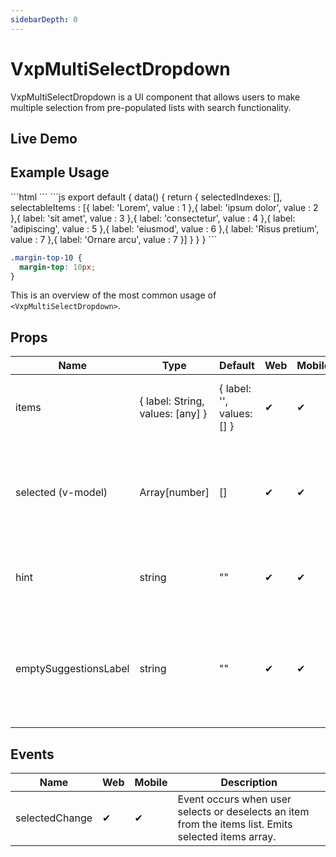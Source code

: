 ```yaml
---
sidebarDepth: 0
---
```


# VxpMultiSelectDropdown

VxpMultiSelectDropdown is a UI component that allows users to make multiple selection from pre-populated lists with search functionality.

## Live Demo

<DocExampleBox :liveDemoMode="true">
<VxpMultiSelectDropdownLiveDemoDoc />
</DocExampleBox>

## Example Usage

<DocExampleBox>
```html
  <StackLayout>
    <VxpMultiSelectDropdown :items="{label: 'label', values: selectableItems}" hint="Pick Some Lorem" emptySuggestionsLabel="Nothing to select here" v-model="selectedIndexes"></VxpMultiSelectDropdown>
    <StackLayout class="margin-top-10" orientation="horizontal">
      <Label text="Selected Indexes :"></Label>
      <Label :text="selectedIndexes.join(',')"></Label>
    </StackLayout>
  </StackLayout>
```
```js
 export default {
     data() {
         return {
             selectedIndexes: [],
             selectableItems : [{
                 label: 'Lorem',
                 value : 1
             },{
                 label: 'ipsum dolor',
                 value : 2
             },{
                 label: 'sit amet',
                 value : 3
             },{
                 label: 'consectetur',
                 value : 4
             },{
                 label: 'adipiscing',
                 value : 5
             },{
                 label: 'eiusmod',
                 value : 6
             },{
                 label: 'Risus pretium',
                 value : 7
             },{
                 label: 'Ornare arcu',
                 value : 7
             }]
         }
     }
 }
```

```scss
.margin-top-10 {
  margin-top: 10px;
}
```

<VxpMultiSelectDropdownDoc />
</DocExampleBox>

This is an overview of the most common usage of `<VxpMultiSelectDropdown>`.

## Props

| Name | Type | Default | Web | Mobile | Description |
| --- | --- | --- | --- | --- | --- |
| items | { label: String, values: [any] } | { label: '', values: [] } | ✔ | ✔ | Sets selectable item list for the component. |
| selected (v-model) | Array[number] | [] | ✔ | ✔ | Sets selected items for the component. Can be used with v-model |
| hint | string | "" | ✔ | ✔ | Sets the placeholder text for the search input. |
| emptySuggestionsLabel | string | "" | ✔ | ✔ | Text is shown at when there is nothing to select with current search criteria |

## Events

| Name | Web | Mobile | Description |
| --- | --- | --- | --- |
| selectedChange | ✔ | ✔ | Event occurs when user selects or deselects an item from the items list. Emits selected items array. |
